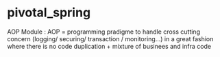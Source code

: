 # pivotal_spring

AOP Module :
    AOP = programming pradigme to handle cross cutting concern (logging/ securing/ transaction / monitoring...)
          in a great fashion where there is no code duplication + mixture of businees and infra code